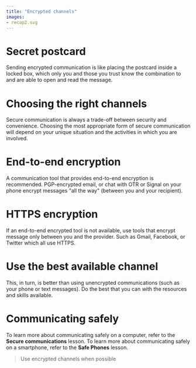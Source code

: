 ```yaml
---
title: "Encrypted channels"
images:
- recap2.svg
---
```

# Secret postcard
Sending encrypted communication is like placing the postcard inside a locked box, which only you and those you trust know the combination to and are able to open and read the message.
<br>
# Choosing the right channels
Secure communication is always a trade-off between security and convenience. Choosing the most appropriate form of secure communication will depend on your unique situation and the activities in which you are involved.
<br>
# End-to-end encryption
A communication tool that provides end-to-end encryption is recommended. PGP-encrypted email, or chat with OTR or Signal on your phone encrypt messages "all the way" (between you and your recipient).
<br>
# HTTPS encryption
If an end-to-end encrypted tool is not available, use tools that encrypt message only between you and the provider. Such as Gmail, Facebook, or Twitter which all use HTTPS.
<br>
# Use the best available channel
This, in turn, is better than using unencrypted communications (such as your phone or text messages). Do the best that you can with the resources and skills available.
<br>
# Communicating safely
To learn more about communicating safely on a computer, refer to the **Secure communications** lesson.
To learn more about communicating safely on a smartphone, refer to the **Safe Phones** lesson.
<br>
> Use encrypted channels when possible
